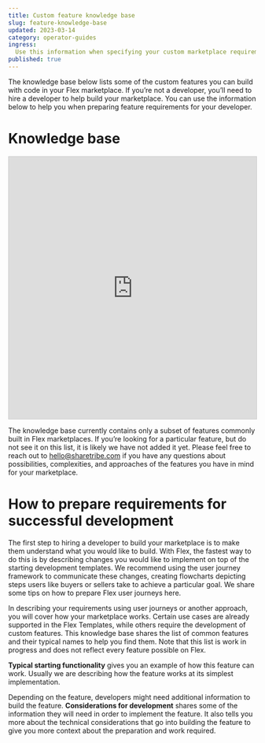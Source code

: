 ```yaml
---
title: Custom feature knowledge base
slug: feature-knowledge-base
updated: 2023-03-14
category: operator-guides
ingress:
  Use this information when specifying your custom marketplace requirements.
published: true
---
```


The knowledge base below lists some of the custom features you can build with code in your Flex marketplace. If you’re not a developer, you’ll need to hire a developer to help build your marketplace. You can use the information below to help you when preparing feature requirements for your developer.

# Knowledge base
<iframe class="airtable-embed" src="https://airtable.com/embed/shreAe4r7NNicveJ3?backgroundColor=purple&layout=card&viewControls=on" frameborder="0" onmousewheel="" width="100%" height="533" style="background: transparent; border: 1px solid #ccc;">

</iframe>



<info>

The knowledge base currently contains only a subset of features commonly built in Flex marketplaces. If you’re looking for a particular feature, but do not see it on this list, it is likely we have not added it yet. Please feel free to reach out to hello@sharetribe.com if you have any questions about possibilities, complexities, and approaches of the features you have in mind for your marketplace.


</info>

# How to prepare requirements for successful development 

The first step to hiring a developer to build your marketplace is to make them understand what you would like to build. With Flex, the fastest way to do this is by describing changes you would like to implement on top of the starting development templates. We recommend using the user journey framework to communicate these changes, creating flowcharts depicting steps users like buyers or sellers take to achieve a particular goal. We share some tips on how to prepare Flex user journeys here.

In describing your requirements using user journeys or another approach, you will cover how your marketplace works. Certain use cases are already supported in the Flex Templates, while others require the development of custom features. This knowledge base shares the list of common features and their typical names to help you find them. Note that this list is work in progress and does not reflect every feature possible on Flex.

**Typical starting functionality** gives you an example of how this feature can work. Usually we are describing how the feature works at its simplest implementation. 

Depending on the feature, developers might need additional information to build the feature. **Considerations for development** shares some of the information they will need in order to implement the feature. It also tells you more about the technical considerations that go into building the feature to give you more context about the preparation and work required. 
